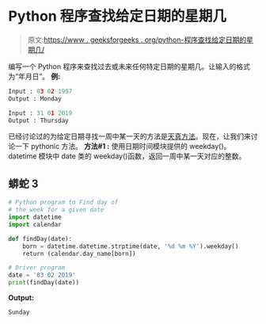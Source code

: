 # Python 程序查找给定日期的星期几

> 原文:[https://www . geeksforgeeks . org/python-程序查找给定日期的星期几/](https://www.geeksforgeeks.org/python-program-to-find-day-of-the-week-for-a-given-date/)

编写一个 Python 程序来查找过去或未来任何特定日期的星期几。让输入的格式为“年月日”。
**例:**

```py
Input : 03 02 1997 
Output : Monday

Input : 31 01 2019
Output : Thursday
```

已经讨论过的为给定日期寻找一周中某一天的方法是[天真方法](https://www.geeksforgeeks.org/find-day-of-the-week-for-a-given-date/)。现在，让我们来讨论一下 pythonic 方法。
**方法#1 :** 使用日期时间模块提供的 weekday()。
datetime 模块中 date 类的 weekday()函数，返回一周中某一天对应的整数。

## 蟒蛇 3

```py
# Python program to Find day of
# the week for a given date
import datetime
import calendar

def findDay(date):
    born = datetime.datetime.strptime(date, '%d %m %Y').weekday()
    return (calendar.day_name[born])

# Driver program
date = '03 02 2019'
print(findDay(date))
```

**Output:** 

```py
Sunday
```
